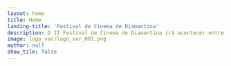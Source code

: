 ```yaml
---
layout: home
title: Home
landing-title: 'Festival de Cinema de Diamantina'
description: O II Festival de Cinema de Diamantina irá acontecer entre os dias 17 a 20 de setembro de 2025
image: logo_var/logo_var_001.png
author: null
show_tile: false
---
```

